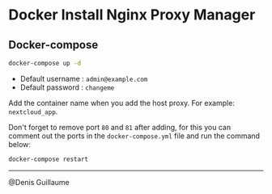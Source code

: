 # Docker Install Nginx Proxy Manager

## Docker-compose

```bash
docker-compose up -d
```

- Default username : `admin@example.com`
- Default password : `changeme`

Add the container name when you add the host proxy. For example: `nextcloud_app`.

Don't forget to remove port `80` and `81` after adding, for this you can comment out the ports in the `docker-compose.yml` file and run the command below:

```bash
docker-compose restart
```

--- 

@Denis Guillaume



